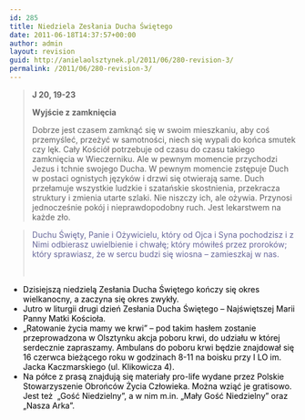 ```yaml
---
id: 285
title: Niedziela Zesłania Ducha Świętego
date: 2011-06-18T14:37:57+00:00
author: admin
layout: revision
guid: http://anielaolsztynek.pl/2011/06/280-revision-3/
permalink: /2011/06/280-revision-3/
---
```

> **J 20, 19-23**
> 
> **Wyjście z zamknięcia**
> 
> Dobrze jest czasem zamknąć się w swoim mieszkaniu, aby coś przemyśleć, przeżyć w samotności, niech się wypali do końca smutek czy lęk. Cały Kościół potrzebuje od czasu do czasu takiego zamknięcia w Wieczerniku. Ale w pewnym momencie przychodzi Jezus i tchnie swojego Ducha. W pewnym momencie zstępuje Duch w postaci ognistych języków i drzwi się otwierają same. Duch przełamuje wszystkie ludzkie i szatańskie skostnienia, przekracza struktury i zmienia utarte szlaki. Nie niszczy ich, ale ożywia. Przynosi jednocześnie pokój i nieprawdopodobny ruch. Jest lekarstwem na każde zło.

> <span style="color: #666699;">Duchu Święty, Panie i Ożywicielu, który od Ojca i Syna pochodzisz i z Nimi odbierasz uwielbienie i chwałę; który mówiłeś przez proroków; który sprawiasz, że w sercu budzi się wiosna &#8211; zamieszkaj w nas.</span>
> 
> <span style="color: #666699;"><br /> </span>

  * <span style="color: #000000;">Dzisiejszą niedzielą Zesłania Ducha Świętego kończy się okres wielkanocny, a zaczyna się okres zwykły.</span>
  * <span style="color: #000000;">Jutro w liturgii drugi dzień Zesłania Ducha Świętego &#8211; Najświętszej Marii Panny Matki Kościoła.</span>
  * <span style="color: #000000;">&#8222;Ratowanie życia mamy we krwi&#8221; &#8211; pod takim hasłem zostanie przeprowadzona w Olsztynku akcja poboru krwi, do udziału w której serdecznie zapraszamy. Ambulans do poboru krwi będzie znajdował się 16 czerwca bieżącego roku w godzinach 8-11 na boisku przy I LO im. Jacka Kaczmarskiego (ul. Klikowicza 4).</span>
  * <span style="color: #000000;">Na półce z prasą znajdują się materiały pro-life wydane przez Polskie Stowarzyszenie Obrońców Życia Człowieka. Można wziąć je gratisowo. Jest też  &#8222;Gość Niedzielny&#8221;, a w nim m.in. &#8222;Mały Gość Niedzielny&#8221; oraz &#8222;Nasza Arka&#8221;.</span>

 <span style="color: #666699;"></span>